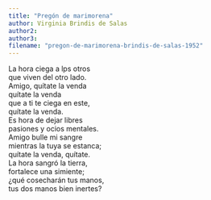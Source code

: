 ```yaml
---
title: "Pregón de marimorena"
author: Virginia Brindis de Salas
author2: 
author3: 
filename: "pregon-de-marimorena-brindis-de-salas-1952"
---
```

La hora ciega a lps otros<br>que viven del otro lado.<br>Amigo, quítate la venda<br>quítate la venda<br>que a ti te ciega en este,<br>quítate la venda.<br>Es hora de dejar libres<br>pasiones y ocios mentales.<br>Amigo bulle mi sangre<br>mientras la tuya se estanca;<br>quítate la venda, quítate.<br>La hora sangró la tierra,<br>fortalece una simiente;<br>¿qué cosecharán tus manos,<br>tus dos manos bien inertes?